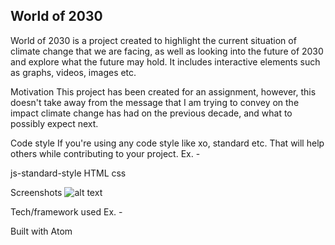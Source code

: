 <h2>World of 2030</h2>
World of 2030 is a project created to highlight the current situation of climate change that we are facing, as well as looking
into the future of 2030 and explore what the future may hold. It includes interactive elements such as graphs, videos, images etc. 

Motivation
This project has been created for an assignment, however, this doesn't take away from the message that I am trying to convey on
the impact climate change has had on the previous decade, and what to possibly expect next.

Code style
If you're using any code style like xo, standard etc. That will help others while contributing to your project. Ex. -

js-standard-style HTML css

Screenshots
![alt text](https://raw.githubusercontent.com/oliviajanelawlor/Worldof2030/docs/images/to/MAP1.png)

Tech/framework used
Ex. -

Built with Atom
